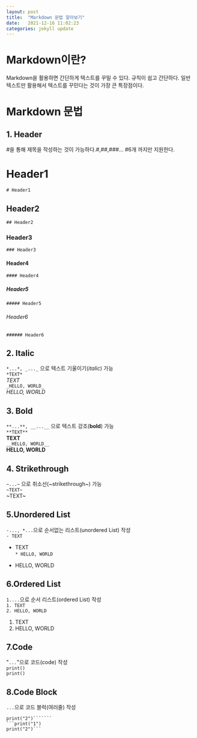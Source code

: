 ```yaml
---
layout: post
title:  "Markdown 문법 알아보기"
date:   2021-12-16 11:02:23
categories: jekyll update
---
```

# Markdown이란?
Markdown을 활용하면 간단하게 텍스트를 꾸밀 수 있다.
규칙이 쉽고 간단하다. 일반 텍스트만 활용해서 텍스트를 꾸민다는 것이 가장 큰 특장점이다.

# Markdown 문법

## 1. Header

#을 통해 제목을 작성하는 것이 가능하다.#,##,###... #6개 까지만 지원한다.   

# Header1
`# Header1`
## Header2
`## Header2`
### Header3
`### Header3`
#### Header4
`#### Header4`
##### Header5
`##### Header5`
###### Header6
`###### Header6`

## 2. Italic

`*...*, _..._` 으로 텍스트 기울이기(*italic*) 가능  
`*TEXT*`  
*TEXT*  
`_HELLO, WORLD_`  
_HELLO, WORLD_  

## 3. Bold

`**...**, __...__` 으로 텍스트 강조(**bold**) 가능  
`**TEXT**`  
**TEXT**  
`__HELLO, WORLD__`  
__HELLO, WORLD__  

## 4. Strikethrough

`~...~` 으로 취소선(~strikethrough~) 가능  
`~TEXT~`  
~TEXT~

## 5.Unordered List

`-..., *...`으로 순서없는 리스트(unordered List) 작성  
`- TEXT`  
- TEXT  
`* HELLO, WORLD`  
* HELLO, WORLD  

## 6.Ordered List

`1....`으로 순서 리스트(ordered List) 작성  
`1. TEXT`  
`2. HELLO, WORLD`  
1. TEXT
2. HELLO, WORLD  

## 7.Code

"`...`"으로 코드(code) 작성  
``print()``  
`print()`  

## 8.Code Block

````...````으로 코드 블럭(여러줄) 작성  
``````print("1")
print("2")```````  
```print("1")
print("2")```
